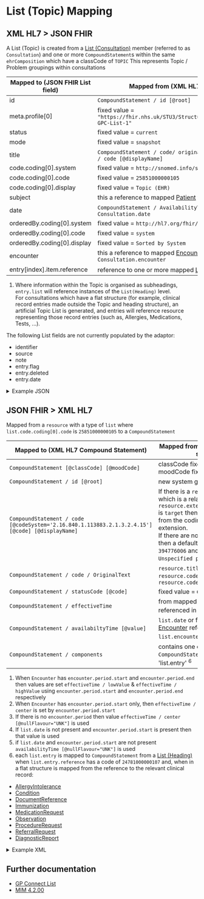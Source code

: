# List (Topic) Mapping

## XML HL7 > JSON FHIR

A List (Topic) is created from a [List (Consultation)](./LIST_CONSULTATION_README.md) member (referred to as `Consultation`) and one or more `CompoundStatement`s within the same `ehrComposition` which have a classCode of `TOPIC`
This represents Topic / Problem groupings within consultations

| Mapped to (JSON FHIR List field) | Mapped from (XML HL7 / other source)                                                          |
|----------------------------------|-----------------------------------------------------------------------------------------------|
| id                               | `CompoundStatement / id [@root]`                                                              |
| meta.profile\[0]                 | fixed value = `"https://fhir.nhs.uk/STU3/StructureDefinition/CareConnect-GPC-List-1"`         |
| status                           | fixed value = `current`                                                                       |
| mode                             | fixed value = `snapshot`                                                                      |
| title                            | `CompoundStatement / code/ originalText` or `CompoundStatement / code [@displayName]`         |
| code.coding\[0].system           | fixed value = `http://snomed.info/sct`                                                        |
| code.coding\[0].code             | fixed value = `25851000000105`                                                                |
| code.coding\[0].display          | fixed value = `Topic (EHR)`                                                                   |
| subject                          | this a reference to mapped [Patient](../patient/README.md) from `Consultation.subject`        |
| date                             | `CompoundStatement / AvailabilityTime [@value]` or from `Consultation.date`                   |
| orderedBy.coding\[0].system      | fixed value = `http://hl7.org/fhir/list-order`                                                |
| orderedBy.coding\[0].code        | fixed value = `system`                                                                        |
| orderedBy.coding\[0].display     | fixed value = `Sorted by System`                                                              |
| encounter                        | this a reference to mapped [Encounter](../encounters/README.md) from `Consultation.encounter` |
| entry[index].item.reference      | reference to one or more mapped [List (Heading)](./LIST_TOPIC_README.md) <sup>1</sup>         |

1. Where information within the Topic is organised as subheadings, `entry.list` will reference instances of the `List(Heading)` level.</br>
For consultations which have a flat structure (for example, clinical record entries made outside the Topic and heading structure), an artificial Topic List is generated, and entries will reference resource representing those record entries (such as, Allergies, Medications, Tests, ...).

The following List fields are not currently populated by the adaptor:
- identifier
- source
- note
- entry.flag
- entry.deleted
- entry.date


<details>
    <summary>Example JSON</summary>

```
{
    "resource": {
        "resourceType": "List",
        "id": "5a8d2ec6-807d-4db5-b6c0-a757bbfb5372",
        "meta": {
            "profile": [
                "https://fhir.nhs.uk/STU3/StructureDefinition/CareConnect-GPC-List-1"
            ]
        },
        "status": "current",
        "mode": "snapshot",
        "code": {
            "coding": [
                {
                    "system": "http://snomed.info/sct",
                    "code": "25851000000105",
                    "display": "Topic (EHR)"
                }
            ]
        },
        "subject": {
            "reference": "Patient/14013417-5eb8-4fb2-9916-4c1621e2533b"
        },
        "encounter": {
            "reference": "Encounter/1E8A8448-A0C1-11ED-808B-AC162D1F16F0"
        },
        "date": "2010-12-16",
        "orderedBy": {
            "coding": [
                {
                    "system": "http://hl7.org/fhir/list-order",
                    "code": "system",
                    "display": "Sorted by System"
                }
            ]
        },
        "entry": [
            {
                "item": {
                    "reference": "Observation/1E8A8478-A0C1-11ED-808B-AC162D1F16F0"
                }
            },
            {
                "item": {
                    "reference": "Condition/1E8A8479-A0C1-11ED-808B-AC162D1F16F0"
                }
            },
            {
                "item": {
                    "reference": "Observation/1E8A8480-A0C1-11ED-808B-AC162D1F16F0"
                }
            }
        ]
    }
}
```
</details>

## JSON FHIR > XML HL7

Mapped from a `resource` with a type of `list` where `list.code.coding[0].code` is `25851000000105` to a `CompoundStatement`

| Mapped to (XML HL7 Compound Statement)                                                           | Mapped from (JSON FHIR / other source )                                                                                                                                                                                                                                                                                         |
|--------------------------------------------------------------------------------------------------|---------------------------------------------------------------------------------------------------------------------------------------------------------------------------------------------------------------------------------------------------------------------------------------------------------------------------------|
| `CompoundStatement [@classCode] [@moodCode]`                                                     | classCode fixed value = `TOPIC`, moodCode fixed value = `EVN`                                                                                                                                                                                                                                                                   |
| `CompoundStatement / id [@root]`                                                                 | new system generated UUID                                                                                                                                                                                                                                                                                                       |
| `CompoundStatement / code [@codeSystem='2.16.840.1.113883.2.1.3.2.4.15'] [@code] [@displayName]` | If there is a `resource.extension` which is a related problem and `resource.extension.extension.url` is `target` then the values are set from the coding block in that extension.</br> If there are no related problems then a default value for `[@code]` of `394776006` and `[@displayName]` of `Unspecified problem` is used |
| `CompoundStatement / code / OriginalText`                                                        | `resource.title` or `resource.code.coding[0].text` or `resource.code.coding[0].display`                                                                                                                                                                                                                                         |
| `CompoundStatement / statusCode [@code]`                                                         | fixed value = `COMPLETE`                                                                                                                                                                                                                                                                                                        |
| `CompoundStatement / effectiveTime`                                                              | from mapped [Encounter](../encounters/README.md) referenced in `list.encounter` <sup>1</sup><sup>2</sup><sup>3</sup>                                                                                                                                                                                                            |
| `CompoundStatement / availabiltyTime [@value]`                                                   | `list.date` or from mapped [Encounter](../encounters/README.md) referenced in `list.encounter` <sup>4</sup><sup>5</sup>                                                                                                                                                                                                         |
| `CompoundStatement / components`                                                                 | contains one or more `CompoundStatements` mapped from 'list.entry' <sup>6</sup>                                                                                                                                                                                                                                                 |

1. When `Encounter` has `encounter.period.start` and `encounter.period.end` then values are set `effectiveTime / lowValue` & `effectiveTime / highValue` using `encounter.period.start` and `encounter.period.end` respectively 
2. When `Encounter` has `encounter.period.start` only, then `effectiveTime / center` is set by `encounter.period.start`
3. If there is no `encounter.period` then value `effectiveTime / center [@nullFlavour="UNK"]` is used
4. If `list.date` is not present and `encounter.period.start` is present then that value is used 
5. if `list.date` and `encounter.period.start` are not present `availabilityTime [@nullFlavour="UNK"]` is used
6. each `list.entry` is mapped to `CompoundStatement` from a [List (Heading)](./LIST_HEADING_README.md) when `list.entry.reference` has a code of `24781000000107` and, when in a flat structure is mapped from the reference to the relevant clinical record:

* [AllergyIntolerance](../allergy%20intolerances/README.md)
* [Condition](../conditions/README.md)
* [DocumentReference](../document%20references/README.md)
* [Immunization](../immunisations/README.md)
* [MedicationRequest](../medication%20requests/README.md)
* [Observation](../observations/README.md)
* [ProcedureRequest](../procedure%20requests/README.md)
* [ReferralRequest](../referral%20requests/README.md)
* [DiagnosticReport](../diagnostic%20reports/README.md)


<details><summary>Example XML</summary>

```
<component typeCode="COMP">
    <CompoundStatement classCode="TOPIC" moodCode="EVN">
        <id root="394559384658936" />
        <code nullFlavor="UNK">
            <originalText>Mocked code</originalText>
        </code>
        <statusCode code="COMPLETE" />
        <effectiveTime>
            <low value="20100113152000" />
            <high value="20100113162000" />
        </effectiveTime>
        <availabilityTime value="20100123140354" />

        <component typeCode="COMP" contextConductionInd="true">
            <CompoundStatement classCode="CATEGORY" moodCode="EVN">
                <id root="394559384658936" />
                <code nullFlavor="UNK">
                    <originalText>Mocked code</originalText>
                </code>
                <statusCode code="COMPLETE" />
                <effectiveTime>
                    <low value="20100113152000" />
                    <high value="20100113162000" />
                </effectiveTime>
                <availabilityTime value="20100714163232" />

                <component typeCode="COMP">
                    <PlanStatement classCode="OBS" moodCode="INT">
                        <id root="394559384658936" />
                        <code nullFlavor="UNK">
                            <originalText>Mocked code</originalText>
                        </code>
                        <statusCode code="COMPLETE" />
                        <effectiveTime>
                            <center nullFlavor="UNK" />
                        </effectiveTime>
                        <availabilityTime value="20100113152950" />
                    </PlanStatement>
                </component>

                <component typeCode="COMP">
                    <NarrativeStatement classCode="OBS" moodCode="EVN">
                        <id root="394559384658936" />
                        <text>observation comment</text>
                        <statusCode code="COMPLETE" />
                        <availabilityTime value="20100113152950" />
                    </NarrativeStatement>
                </component>

                <component typeCode="COMP">
                    <LinkSet classCode="OBS" moodCode="EVN">
                        <id root="394559384658936" />
                        <code code="394774009" codeSystem="2.16.840.1.113883.2.1.3.2.4.15"
                            displayName="Active Problem">
                            <originalText>Active Problem, minor</originalText>
                            <qualifier inverted="false">
                                <name code="394847000" codeSystem="2.16.840.1.113883.2.1.3.2.4.15"
                                    displayName="Unspecified significance" />
                            </qualifier>
                        </code>
                        <statusCode code="COMPLETE" />
                        <effectiveTime>
                            <low value="20200906" />
                            <high value="20201004000000" />
                        </effectiveTime>
                        <availabilityTime value="20200907101202" />
                        <component typeCode="COMP">
                            <statementRef classCode="OBS" moodCode="EVN">
                                <id root="394559384658936" />
                            </statementRef>
                        </component>
                        <component typeCode="COMP">
                            <statementRef classCode="OBS" moodCode="EVN">
                                <id root="394559384658936" />
                            </statementRef>
                        </component>
                        <component typeCode="COMP">
                            <statementRef classCode="OBS" moodCode="EVN">
                                <id root="394559384658936" />
                            </statementRef>
                        </component>
                        <conditionNamed typeCode="NAME" inversionInd="true">
                            <namedStatementRef classCode="OBS" moodCode="EVN">
                                <id root="394559384658936" />
                            </namedStatementRef>
                        </conditionNamed>
                        <Participant typeCode="PRF" contextControlCode="OP">
                            <agentRef classCode="AGNT">
                                <id root="394559384658936" />
                            </agentRef>
                        </Participant>
                    </LinkSet>
                </component>

            </CompoundStatement>
        </component>

        <component typeCode="COMP">
            <ObservationStatement classCode="OBS" moodCode="EVN">
                <id root="394559384658936" />
                <code nullFlavor="UNK">
                    <originalText>Mocked code</originalText>
                </code>
                <statusCode code="COMPLETE" />
                <effectiveTime>
                    <center value="20100630055900" />
                </effectiveTime>
                <availabilityTime value="20100630055900" />
                <pertinentInformation typeCode="PERT">
                    <sequenceNumber value="+1" />
                    <pertinentAnnotation classCode="OBS" moodCode="EVN">
                        <text>Primary Source: true immunization note</text>
                    </pertinentAnnotation>
                </pertinentInformation>
                <Participant typeCode="PRF" contextControlCode="OP">
                    <agentRef classCode="AGNT">
                        <id root="394559384658936" />
                    </agentRef>
                </Participant>
            </ObservationStatement>
        </component>
    </CompoundStatement>
</component>
```
</details>

## Further documentation

- [GP Connect List](https://developer.nhs.uk/apis/gpconnect-1-6-0/accessrecord_structured_development_list_consultation.html#list-topic)
- [MIM 4.2.00](https://data.developer.nhs.uk/dms/mim/4.2.00/Index.htm) 